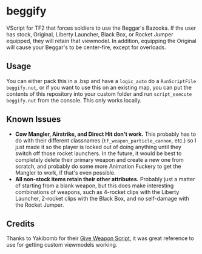 # beggify
VScript for TF2 that forces soldiers to use the Beggar's Bazooka.
If the user has stock, Original, Liberty Launcher, Black Box, or Rocket Jumper equipped, they will retain that viewmodel.
In addition, equipping the Original will cause your Beggar's to be center-fire, except for overloads.

## Usage
You can either pack this in a .bsp and have a `logic_auto` do a `RunScriptFile beggify.nut`, or if you want to use this on an existing map, you can put the contents of this repository into your custom folder and run `script_execute beggify.nut` from the console. This only works locally.

## Known Issues
- **Cow Mangler, Airstrike, and Direct Hit don't work.** This probably has to do with their different classnames (`tf_weapon_particle_cannon`, etc.) so I just made it so the player is locked out of doing anything until they switch off those rocket launchers. In the future, it would be best to completely delete their primary weapon and create a new one from scratch, and probably do some more Animation Fuckery to get the Mangler to work, if that's even possible.  
- **All non-stock items retain their other attributes.** Probably just a matter of starting from a blank weapon, but this does make interesting combinations of weapons, such as 4-rocket clips with the Liberty Launcher, 2-rocket clips with the Black Box, and no self-damage with the Rocket Jumper.

## Credits
Thanks to Yakibomb for their [Give Weapon Script](https://github.com/Yakibomb/Team_Fortress_2_VScript), it was great reference to use for getting custom viewmodels working.  
